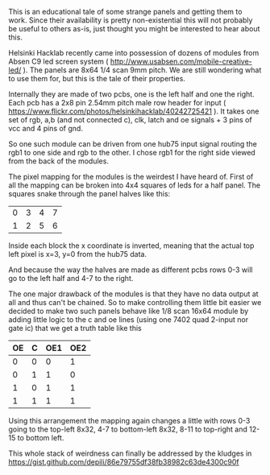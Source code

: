 This is an educational tale of some strange panels and getting them to work. Since their availability is pretty non-existential this will not probably be useful to others as-is, just thought you might be interested to hear about this.

Helsinki Hacklab recently came into possession of dozens of modules from Absen C9 led screen system ( http://www.usabsen.com/mobile-creative-led/ ). The panels are 8x64 1/4 scan 9mm pitch. We are still wondering what to use them for, but this is the tale of their properties.

Internally they are made of two pcbs, one is the left half and one the right. Each pcb has a 2x8 pin 2.54mm pitch male row header for input ( https://www.flickr.com/photos/helsinkihacklab/40242725421 ). It takes one set of rgb, a,b (and not connected c), clk, latch and oe signals + 3 pins of vcc and 4 pins of gnd.

So one such module can be driven from one hub75 input signal routing the rgb1 to one side and rgb to the other. I chose rgb1 for the right side viewed from the back of the modules.

The pixel mapping for the modules is the weirdest I have heard of. First of all the mapping can be broken into 4x4 squares of leds for a half panel. The squares snake through the panel halves like this:

| | | | |
| ---      | ---       | ---       | ---       |
| 0 | 3 | 4 | 7 |
| 1 | 2 | 5 | 6 |

Inside each block the x coordinate is inverted, meaning that the actual top left pixel is x=3, y=0 from the hub75 data.

And because the way the halves are made as different pcbs rows 0-3 will go to the left half and 4-7 to the right.

The one major drawback of the modules is that they have no data output at all and thus can't be chained. So to make controlling them little bit easier we decided to make two such panels behave like 1/8 scan 16x64 module by adding little logic to the c and oe lines (using one 7402 quad 2-input nor gate ic) that we get a truth table like this

|OE |C |OE1 |OE2 |
| ---      | ---       | ---       | ---       |
| 0 | 0 | 0 | 1 |
| 0 | 1 | 1 | 0 |
| 1 | 0 | 1 | 1 |
| 1 | 1 | 1 | 1 |

Using this arrangement the mapping again changes a little with rows 0-3 going to the top-left 8x32, 4-7 to bottom-left 8x32, 8-11 to top-right and 12-15 to bottom left.

This whole stack of weirdness can finally be addressed by the kludges in https://gist.github.com/depili/86e79755df38fb38982c63de4300c90f
